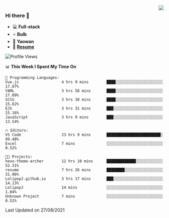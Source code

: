 <img align="right" src="https://github-readme-stats.vercel.app/api?username=LolipopJ&show_icons=true&count_private=true&hide_title=true&include_all_commits=true&theme=vue">

### Hi there 👋

- :computer: **Full-stack**
- :star: **Bulb**
- :pill: **Yaowan**
- :milky_way: [**Resume**](https://cdn.jsdelivr.net/gh/lolipopj/resume/export/resume-en.pdf)

<!--START_SECTION:waka-->
![Profile Views](http://img.shields.io/badge/Profile%20Views-14-blue)

📊 **This Week I Spent My Time On** 

```text
💬 Programming Languages: 
Vue.js                   4 hrs 9 mins        ████░░░░░░░░░░░░░░░░░░░░░   17.87% 
YAML                     3 hrs 58 mins       ████░░░░░░░░░░░░░░░░░░░░░   17.09% 
SCSS                     3 hrs 38 mins       ████░░░░░░░░░░░░░░░░░░░░░   15.62% 
EJS                      3 hrs 31 mins       ███░░░░░░░░░░░░░░░░░░░░░░   15.16% 
JavaScript               3 hrs 9 mins        ███░░░░░░░░░░░░░░░░░░░░░░   13.54%

🔥 Editors: 
VS Code                  23 hrs 9 mins       ████████████████████████░   99.48% 
Excel                    7 mins              ░░░░░░░░░░░░░░░░░░░░░░░░░   0.52%

🐱‍💻 Projects: 
hexo-theme-archer        12 hrs 10 mins      █████████████░░░░░░░░░░░░   52.31% 
resume                   7 hrs 26 mins       ████████░░░░░░░░░░░░░░░░░   31.96% 
LolipopJ.github.io       3 hrs 17 mins       ███░░░░░░░░░░░░░░░░░░░░░░   14.13% 
LolipopJ                 14 mins             ░░░░░░░░░░░░░░░░░░░░░░░░░   1.04% 
Unknown Project          7 mins              ░░░░░░░░░░░░░░░░░░░░░░░░░   0.52%

```


 Last Updated on 27/08/2021
<!--END_SECTION:waka-->
